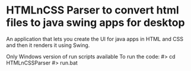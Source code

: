 # HTMLnCSS Parser to convert html files to java swing apps for desktop
An application that lets you create the UI for java apps in HTML and CSS and then it renders it using Swing.

Only Windows version of run scripts available
To run the code:
#> cd HTMLnCSSParser
#> run.bat
